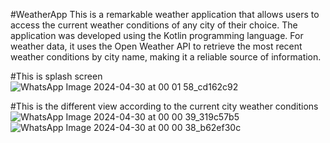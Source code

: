 #WeatherApp
This is a remarkable weather application that allows users to access the current weather conditions of any city of their choice. The application was developed using the Kotlin programming language. For weather data, it uses the Open Weather API to retrieve the most recent weather conditions by city name, making it a reliable source of information.

#This is splash screen
![WhatsApp Image 2024-04-30 at 00 01 58_cd162c92](https://github.com/cpon143/WeatherApp/assets/97501508/d201f9a2-45ad-4b5c-b305-e3f4e8e8f4da)

#This is the different view according to the current city weather conditions
![WhatsApp Image 2024-04-30 at 00 00 39_319c57b5](https://github.com/cpon143/WeatherApp/assets/97501508/8b25e0bd-b821-414c-89ec-87172011ff41)  ![WhatsApp Image 2024-04-30 at 00 00 38_b62ef30c](https://github.com/cpon143/WeatherApp/assets/97501508/8a70ac04-6a85-41f6-9263-8fa05f584260)


